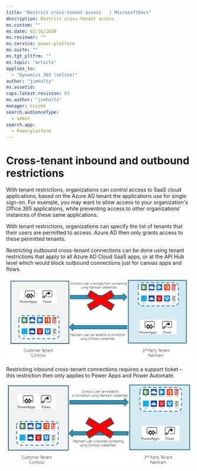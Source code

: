 ```yaml
---
title: "Restrict cross-tenant access   | MicrosoftDocs"
description: Restrict cross-tenant access  
ms.custom: ""
ms.date: 03/16/2020
ms.reviewer: ""
ms.service: power-platform
ms.suite: ""
ms.tgt_pltfrm: ""
ms.topic: "article"
applies_to: 
  - "Dynamics 365 (online)"
author: "jimholtz"
ms.assetid: 
caps.latest.revision: 63
ms.author: "jimholtz"
manager: kvivek
search.audienceType: 
  - admin
search.app: 
  - Powerplatform
---
```

# Cross-tenant inbound and outbound restrictions

With tenant restrictions, organizations can control access to SaaS cloud applications, based on the Azure AD tenant the applications use for single sign-on. For example, you may want to allow access to your organization's Office 365 applications, while preventing access to other organizations' instances of these same applications.

With tenant restrictions, organizations can specify the list of tenants that their users are permitted to access. Azure AD then only grants access to these permitted tenants.

Restricting outbound cross-tenant connections can be done using tenant restrictions that apply to all Azure AD Cloud SaaS apps, or at the API Hub level which would block outbound connections just for canvas apps and flows.

![Restrict outbound cross-tenant access](media/restrict-outbound-cross-tenant.png "Restrict outbound cross-tenant access")

Restricting inbound cross-tenant connections requires a support ticket – this restriction then only applies to Power Apps and Power Automate.

![Restrict inbound cross-tenant access](media/restrict-inbound-cross-tenant.png "Restrict inbound cross-tenant access")